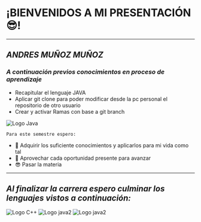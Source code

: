 # **¡BIENVENIDOS A MI PRESENTACIÓN😎!**
---
## *ANDRES MUÑOZ MUÑOZ*
### ***A continuación previos conocimientos en proceso de aprendizaje***

- Recapitular el lenguaje JAVA
- Aplicar git clone para poder modificar desde la pc personal el repositorio de otro usuario
- Crear y activar Ramas con base a git branch
 
<image src="https://steamuserimages-a.akamaihd.net/ugc/958593843801302932/454CF65E0502FB8950EB45A23B11E20EDF454B8B/?imw=512&&ima=fit&impolicy=Letterbox&imcolor=%23000000&letterbox=false" alt="Logo Java">

   `Para este semestre espero:`

- 🔭 Adquirir los suficiente conocimientos y aplicarlos para mi vida como tal 
- 🌱 Aprovechar cada oportunidad presente para avanzar
- 😎 Pasar la materia

----
## ***Al finalizar la carrera espero culminar los lenguajes vistos a continuación:***
<image src="https://img-c.udemycdn.com/course/480x270/5127236_8148.jpg"  alt="Logo C++">
<image src="https://i.blogs.es/e7b69c/java_logo/650_1200.png" alt="Logo java2">
<image src="https://developers.redhat.com/sites/default/files/styles/article_feature/public/Python-01%20%282%29.png?itok=TEVIQBQo" alt="Logo java2">
